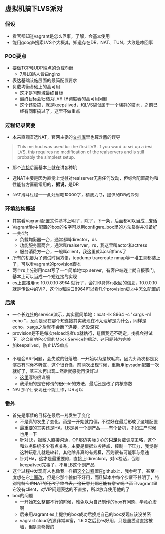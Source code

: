 ## 虚拟机搞下LVS派对

### 假设

* 看官都知道vagrant是怎么回事，了解，会基本使用
* 能用google搜索LVS个大概其，知道存在DR、NAT、TUN，大致是咋回事

### POC要点

* 要做TCP和UDP端点的负载均衡
	* 7层LB路人皆曰nginx
* 表达基础设施层面的最简配置要求
* 负载均衡基础上的高可用
	* 这才是问题域最终目标
	* 最终目标会归结为LVS LB调度器的高可用问题
	* 这个还没搞，就是keepalived，和LVS貌似属于一个族群的技术，之前已经有同事搞过了，这里不做重点

### 过程记录简要

* 本来直观首选NAT，官网主要的[文档库](http://www.austintek.com/LVS/LVS-HOWTO/HOWTO/LVS-HOWTO.LVS-NAT.html)里也算含蓄的误导

> This method was used for the first LVS. If you want to set up a test LVS, this requires no modification of the realservers and is still probably the simplest setup.

* 那个[连接](http://www.austintek.com/LVS/LVS-HOWTO/HOWTO/LVS-HOWTO.LVS-NAT.html)后面基本上就在讲各种坑

* 选NAT主要是因为直觉上觉得对realserver无需任何改动，但综合配置简约和性能各方面最常用的，**据说**，是DR

* NAT搏斗过程——此处省略10000字，精疲力尽，提供的DR的示例

### 环境结构概述

* 其实看Vagrant配置文件基本上明了，除了，下一条，后面都可以当成...废话
* Vagrantfile中配置的box的名字可以用configure_box里的方法获得并准备好
* 一共4台
	* 负载均衡器一台，通常都叫director，ds
	* 功能服务器两台，通常叫realserver，rs，我这里叫actor和actress
	* 服务消费方一台，一般叫client，我这里就叫cs和fans了
* 所有的机器为了调试时候方便，tcpdump traceroute nmap等一堆工具都装上了，可以看vagrant的provision脚本
* 两个rs上分别用ncat写了一个简单地tcp server，有客户端连上就自报家门，基本上可以当成一个短连接的实现
* cs上直接用nc 10.0.0.10 8964 就行了，会打印具体rs返回的信息，10.0.0.10就是传说中的VIP，这个ip和端口8964可以看几个provision脚本中怎么配置的

### 后续

* 一个长连接的service演示，其实蛮简单地：ncat -lk 8964 -c "xargs -n1 echo "，反而是现在那个短连接其实我现在不太理解是为什么，同样是echo，xargs之后就不会断了连接，还没深究
* provision是不是每次reload或者up就執行，這個我还不确定，找机会得试下，这会影响PoC里的Mock Service的启动，这问题纯为完美
* 加keepalived，防止LVS单点

### 

* 不理会ARP问题，会失败的很落魄...一开始以为是软毛病，因为头两次都是女演员有时候不听宣，这个很奇怪，前两次出现时候，重新用ipvsadm配置一次就好了，第三次再出现...然后就感觉再没好过
	* [这里](http://www.linuxvirtualserver.org/docs/arp.html)写的很详细
	* ~~我采用的是它称谓的很cute的方法~~，最后还是改了内核参数
* NAT那个目录现在不能工作，DR可以

### 番外

* 首先是事情的目标在最后一刻发生了变化
	* 不是真的发生了变化，而是一开始就跑偏，不过好在最后形成了这堆配置
	* 最重要的其实还是HA，LB是另一个副产品——有个备机，不如生产时候也用一下
	* 针对LB，据敝人直接沟通，OP那边实际关心的**只是**负载调度策略，这个和业务系统多少有点关系，主要是根据业务特点，控制一下压力，我觉得这种玩意儿就是轮转，其他除非真的有规模，否则很有可能事与愿违
	* 针对HA，这才是最重要的，直接上ldirectord，对rs检活，否则keepalived完事了，不用LB这个副产品
* 这个过程中发现有人也像我一样把[这个过程](https://github.com/shkh/lvs-vagrant)置在github上，我参考了，甚至一度想在它[上面改](https://github.com/leizhnxp/lvs-vagrant)，但是它那个貌似不好用，而且脚本中每个步骤不甚明了，特别是~~特么的NAT的还改了路由表，这玩意儿那还能有意义吗？~~而且vagrant里它没有client，对VIP问题表达的不直接，所以放弃使用他的了
* box的问题
	* 一开始怎么整都不行的时候，难免以为自己制作的box有问题，毕竟心虚啊
	* 后来用vagrant es上提供的box成功后换成自己的box发现应该没关系
	* vagrant cloud资源非常丰富，1.6.X之后比es好用，只是虽然没直接被墙，但是真够慢的

